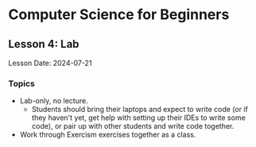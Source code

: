 # Computer Science for Beginners

## Lesson 4: Lab

Lesson Date: 2024-07-21

### Topics

- Lab-only, no lecture.
   - Students should bring their laptops and expect to write code (or if they haven't yet, get help with setting up their IDEs to write some code), or pair up with other students and write code together.
- Work through Exercism exercises together as a class.
